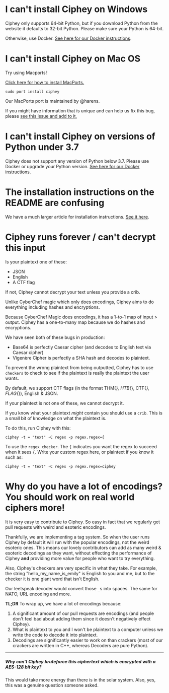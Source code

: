 # I can't install Ciphey on Windows

Ciphey only supports 64-bit Python, but if you download Python from the website it defaults to 32-bit Python. Please make sure your Python is 64-bit.

Otherwise, use Docker.
[See here for our Docker instructions](https://github.com/Ciphey/Ciphey/wiki/Installation).

# I can't install Ciphey on Mac OS
Try using Macports!

[Click here for how to install MacPorts.](https://www.macports.org/install.php)

```
sudo port install ciphey
```

Our MacPorts port is maintained by @harens.

If you might have information that is unique and can help us fix this bug, please [see this issue and add to it.](https://github.com/Ciphey/Ciphey/issues/362)

# I can't install Ciphey on versions of Python under 3.7
Ciphey does not support any version of Python below 3.7. Please use Docker or upgrade your Python version.
[See here for our Docker instructions](https://github.com/Ciphey/Ciphey/wiki/Installation).

# The installation instructions on the README are confusing
We have a much larger article for installation instructions.
[See it here](https://github.com/Ciphey/Ciphey/wiki/Installation).

# Ciphey runs forever / can't decrypt this input

Is your plaintext one of these:
* JSON
* English
* A CTF flag

If not, Ciphey cannot decrypt your text unless you provide a crib.

Unlike CyberChef magic which only does encodings, Ciphey aims to do everything including hashes and encryptions.

Because CyberChef Magic does encodings, it has a 1-to-1 map of input > output. Ciphey has a one-to-many map because we do hashes and encryptions.

We have seen both of these bugs in production:
* Base64 is perfectly Caesar cipher (and decodes to English text via Caesar cipher)
* Vigenère Cipher is perfectly a SHA hash and decodes to plaintext.

To prevent the wrong plaintext from being outputted, Ciphey has to use `checkers` to check to see if the plaintext is really the plaintext the user wants.

By default, we support CTF flags (in the format THM{*}, HTB{*}, CTF{*}, FLAG{*}), English & JSON. 

If your plaintext is not one of these, we cannot decrypt it.

If you know what your plaintext _might_ contain you should use a `crib`. This is a small bit of knowledge on what the plaintext is.

To do this, run Ciphey with this:

```console
ciphey -t = "text" -C regex -p regex.regex={
```

To use the `regex checker`. The `{` indicates you want the regex to succeed when it sees `{`. Write your custom regex here, or plaintext if you know it such as:

```console
ciphey -t = "text" -C regex -p regex.regex=ciphey
```

# Why do you have a lot of encodings? You should work on real world ciphers more!
It is very easy to contribute to Ciphey. So easy in fact that we regularly get pull requests with weird and esoteric encodings.

Thankfully, we are implementing a tag system. So when the user runs Ciphey by default it will run with the popular encodings, not the weird esoteric ones. This means our lovely contributors can add as many weird & esoteric decodings as they want, without effecting the performance of Ciphey **and** providing more value for people who want to try everything.

Also, Ciphey's checkers are very specific in what they take. For example, the string "hello_my_name_is_emily" is English to you and me, but to the checker it is one giant word that isn't English.

Our leetspeak decoder would convert those `_`s into spaces. The same for NATO, URL encoding and more. 

**TL;DR**
To wrap up, we have a lot of encodings because:
1. A significant amount of our pull requests are encodings (and people don't feel bad about adding them since it doesn't negatively effect Ciphey).
2. What is plaintext to you and I won't be plaintext to a computer unless we write the code to decode it into plaintext.
3. Decodings are significantly easier to work on than crackers (most of our crackers are written in C++, whereas Decoders are pure Python).


-----
##### Why can't Ciphey bruteforce this ciphertext which is encrypted with a AES-128 bit key?
This would take more energy than there is in the solar system.
Also, yes, this was a genuine question someone asked.



